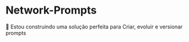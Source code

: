 # Network-Prompts

🚧 Estou construindo uma solução perfeita para Criar, evoluir e versionar prompts
